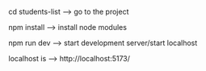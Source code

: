cd students-list --> go to the project

npm install --> install node modules

npm run dev --> start development server/start localhost

localhost is --> http://localhost:5173/
